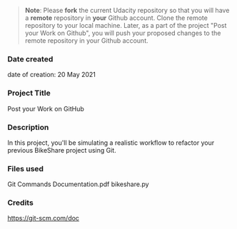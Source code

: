 >**Note**: Please **fork** the current Udacity repository so that you will have a **remote** repository in **your** Github account. Clone the remote repository to your local machine. Later, as a part of the project "Post your Work on Github", you will push your proposed changes to the remote repository in your Github account.

### Date created
date of creation: 20 May 2021

### Project Title
Post your Work on GitHub

### Description
In this project, you'll be simulating a realistic workflow to refactor your previous BikeShare project using Git.

### Files used
Git Commands Documentation.pdf
bikeshare.py

### Credits
https://git-scm.com/doc

